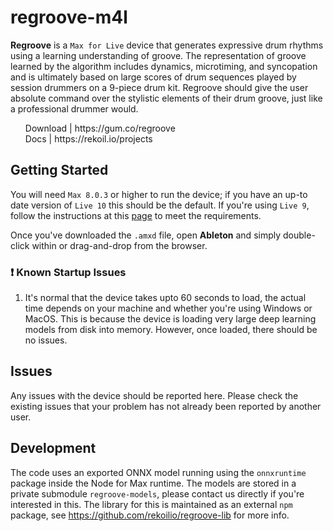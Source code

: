 # regroove-m4l

**Regroove** is a `Max for Live` device that generates expressive drum rhythms using a learning understanding of groove. The representation of groove learned by the algorithm includes dynamics, microtiming, and syncopation and is ultimately based on large scores of drum sequences played by session drummers on a 9-piece drum kit. Regroove should give the user absolute command over the stylistic elements of their drum groove, just like a professional drummer would.

<ul style="list-style:outside none none;">
   <li>
    Download | https://gum.co/regroove
  </li>
  <li>
    Docs | https://rekoil.io/projects
  </li>
</ul>

## Getting Started

You will need `Max 8.0.3` or higher to run the device; if you have an up-to date version of `Live 10` this should be the default. If you're using `Live 9`, follow the instructions at this <a href="https://help.ableton.com/hc/en-us/articles/209070309">page</a> to meet the requirements.

Once you've downloaded the `.amxd` file, open **Ableton** and simply double-click within or drag-and-drop from the browser.

### ❗ Known Startup Issues

1. It's normal that the device takes upto 60 seconds to load, the actual time depends on your machine and whether you're using Windows or MacOS. This is because the device is loading very large deep learning models from disk into memory. However, once loaded, there should be no issues.

## Issues

Any issues with the device should be reported here. Please check the existing issues that your problem has not already been reported by another user.

## Development

The code uses an exported ONNX model running using the `onnxruntime` package inside the Node for Max runtime. The models are stored in a private submodule `regroove-models`, please contact us directly if you're interested in this. The library for this is maintained as an external `npm` package, see https://github.com/rekoilio/regroove-lib for more info. 
